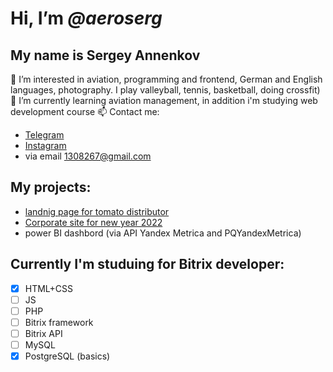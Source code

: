 # Hi, I’m _@aeroserg_
## My name is Sergey Annenkov
👀 I’m interested in aviation, programming and frontend, German and English languages, photography. I play valleyball, tennis, basketball, doing crossfit)  
🌱 I’m currently learning aviation management, in addition i'm studying web development course
📫 Contact me:  
- [Telegram](https://t.me/airserg)
- [Instagram](instagram.com/aeroserg)
- via email [1308267@gmail.com](mailto:1308267@gmail.com)
## My projects: ## 
- [landnig page for tomato distributor](http://tezinvest.ru)
- [Corporate site for new year 2022](https://ancor-group.com/happynewyear)
- power BI dashbord (via API Yandex Metrica and PQYandexMetrica)
## Currently I'm studuing for Bitrix developer:
- [x] HTML+CSS
- [ ] JS
- [ ] PHP
- [ ] Bitrix framework
- [ ] Bitrix API
- [ ] MySQL
- [x] PostgreSQL (basics)

